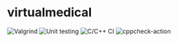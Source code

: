 # virtualmedical
![Valgrind](https://github.com/105051/PatientAnalysis/workflows/Valgrind/badge.svg)
![Unit testing](https://github.com/105051/PatientAnalysis/workflows/Unit%20testing/badge.svg)
![C/C++ CI](https://github.com/105051/PatientAnalysis/workflows/C/C++%20CI/badge.svg)
![cppcheck-action](https://github.com/105051/virtualmedical/workflows/cppcheck-action/badge.svg)
